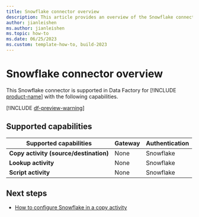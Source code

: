 ```yaml
---
title: Snowflake connector overview
description: This article provides an overview of the Snowflake connector in Microsoft Fabric.
author: jianleishen
ms.author: jianleishen
ms.topic: how-to
ms.date: 06/25/2023
ms.custom: template-how-to, build-2023
---
```


# Snowflake connector overview

This Snowflake connector is supported in Data Factory for [!INCLUDE [product-name](../includes/product-name.md)] with the following capabilities.

[!INCLUDE [df-preview-warning](includes/data-factory-preview-warning.md)]

## Supported capabilities

| Supported capabilities | Gateway | Authentication |
| --- | --- | ---|
| **Copy activity (source/destination)** | None | Snowflake |
| **Lookup activity** | None | Snowflake |
| **Script activity** | None | Snowflake |

## Next steps

- [How to configure Snowflake in a copy activity](connector-snowflake-copy-activity.md)
